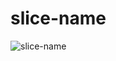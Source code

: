 # slice-name


![slice-name](https://user-images.githubusercontent.com/64423697/196006370-c0507217-76d3-4411-a740-c9ca6721b308.png)
